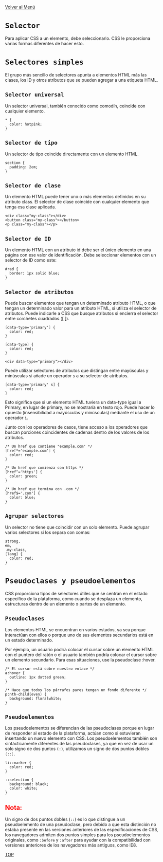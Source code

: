 [Volver al Menú](../root.md)

# `Selector`

Para aplicar CSS a un elemento, debe seleccionarlo. CSS le proporciona varias formas diferentes de hacer esto.

# `Selectores simples`

El grupo más sencillo de selectores apunta a elementos HTML más las clases, los ID y otros atributos que se pueden agregar a una etiqueta HTML.

## `Selector universal`

Un selector universal, también conocido como comodín, coincide con cualquier elemento.

```
* {
  color: hotpink;
}
```

## `Selector de tipo`

Un selector de tipo coincide directamente con un elemento HTML.

```
section {
  padding: 2em;
}
```

## `Selector de clase`

Un elemento HTML puede tener uno o más elementos definidos en su atributo class. El selector de clase coincide con cualquier elemento que tenga esa clase aplicada.

```
<div class="my-class"></div>
<button class="my-class"></button>
<p class="my-class"></p>
```

## `Selector de ID`

Un elemento HTML con un atributo id debe ser el único elemento en una página con ese valor de identificación. Debe seleccionar elementos con un selector de ID como este:

```
#rad {
  border: 1px solid blue;
}
```

## `Selector de atributos`

Puede buscar elementos que tengan un determinado atributo HTML, o que tengan un determinado valor para un atributo HTML, si utiliza el selector de atributos. Puede indicarle a CSS que busque atributos si encierra el selector entre corchetes cuadrados ([ ]).

```
[data-type='primary'] {
  color: red;
}

[data-type] {
  color: red;
}

<div data-type="primary"></div>
```

Puede utilizar selectores de atributos que distingan entre mayúsculas y minúsculas si añade un operador `s` a su selector de atributos.

```
[data-type='primary' s] {
  color: red;
}
```

Esto significa que si un elemento HTML tuviera un data-type igual a Primary, en lugar de primary, no se mostraría en texto rojo. Puede hacer lo opuesto (insensibilidad a mayúsculas y minúsculas) mediante el uso de un operador `i`.

Junto con los operadores de casos, tiene acceso a los operadores que buscan porciones coincidentes de cadenas dentro de los valores de los atributos.

```
/* Un href que contiene "example.com" */
[href*='example.com'] {
  color: red;
}

/* Un href que comienza con https */
[href^='https'] {
  color: green;
}

/* Un href que termina con .com */
[href$='.com'] {
  color: blue;
}
```

## `Agrupar selectores`

Un selector no tiene que coincidir con un solo elemento. Puede agrupar varios selectores si los separa con comas:

```
strong,
em,
.my-class,
[lang] {
  color: red;
}
```

# `Pseudoclases y pseudoelementos`

CSS proporciona tipos de selectores útiles que se centran en el estado específico de la plataforma, como cuando se desplaza un elemento, estructuras dentro de un elemento o partes de un elemento.

## `Pseudoclases`

Los elementos HTML se encuentran en varios estados, ya sea porque interactúan con ellos o porque uno de sus elementos secundarios está en un estado determinado.

Por ejemplo, un usuario podría colocar el cursor sobre un elemento HTML con el puntero del ratón o el usuario también podría colocar el cursor sobre un elemento secundario. Para esas situaciones, use la pseudoclase :hover.

```
/* El cursor está sobre nuestro enlace */
a:hover {
  outline: 1px dotted green;
}

/* Hace que todos los párrafos pares tengan un fondo diferente */
p:nth-child(even) {
  background: floralwhite;
}
```

## `Pseudoelementos`

Los pseudoelementos se diferencian de las pseudoclases porque en lugar de responder al estado de la plataforma, actúan como si estuvieran insertando un nuevo elemento con CSS. Los pseudoelementos también son sintácticamente diferentes de las pseudoclases, ya que en vez de usar un solo signo de dos puntos `(:)`, utilizamos un signo de dos puntos dobles `(::)`.

```
li::marker {
  color: red;
}

::selection {
  background: black;
  color: white;
}
```

<h2 style="color: red">Nota: </h2>

Un signo de dos puntos dobles (`::`) es lo que distingue a un pseudoelemento de una pseudoclase, pero debido a que esta distinción no estaba presente en las versiones anteriores de las especificaciones de CSS, los navegadores admiten dos puntos simples para los pseudoelementos originales, como `:before` y `:after` para ayudar con la compatibilidad con versiones anteriores de los navegadores más antiguos, como IE8.

[TOP](#selector)
